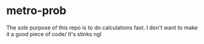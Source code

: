 ﻿# metro-prob
The sole purpose of this repo is to do calculations fast.
I don't want to make it a good piece of code/ It's stinks ngl
